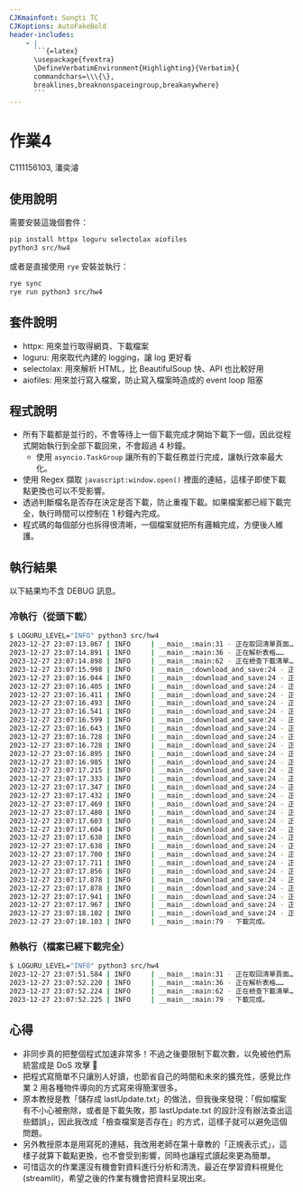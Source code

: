 ```yaml
---
CJKmainfont: Songti TC
CJKoptions: AutoFakeBold
header-includes:
    - |
      ```{=latex}
      \usepackage{fvextra}
      \DefineVerbatimEnvironment{Highlighting}{Verbatim}{
      commandchars=\\\{\},
      breaklines,breaknonspaceingroup,breakanywhere}
      ```
---
```


# 作業4

C111156103, 潘奕濬

## 使用說明

需要安裝這幾個套件：

```bash
pip install httpx loguru selectolax aiofiles
python3 src/hw4
```

或者是直接使用 `rye` 安裝並執行：

```bash
rye sync
rye run python3 src/hw4
```

## 套件說明

- httpx: 用來並行取得網頁、下載檔案
- loguru: 用來取代內建的 logging，讓 log 更好看
- selectolax: 用來解析 HTML，比 BeautifulSoup 快、API 也比較好用
- aiofiles: 用來並行寫入檔案，防止寫入檔案時造成的 event loop 阻塞

## 程式說明

- 所有下載都是並行的，不會等待上一個下載完成才開始下載下一個，因此從程式開始執行到全部下載回來，不會超過 4 秒鐘。
  - 使用 `asyncio.TaskGroup` 讓所有的下載任務並行完成，讓執行效率最大化。
- 使用 Regex 擷取 `javascript:window.open()` 裡面的連結，這樣子即使下載點更換也可以不受影響。
- 透過判斷檔名是否存在決定是否下載，防止重複下載。如果檔案都已經下載完全，執行時間可以控制在 1 秒鐘內完成。
- 程式碼的每個部分也拆得很清晰，一個檔案就把所有邏輯完成，方便後人維護。

## 執行結果

以下結果均不含 DEBUG 訊息。

### 冷執行（從頭下載）

```bash
$ LOGURU_LEVEL="INFO" python3 src/hw4
2023-12-27 23:07:13.867 | INFO     | __main__:main:31 - 正在取回清單頁面……
2023-12-27 23:07:14.891 | INFO     | __main__:main:36 - 正在解析表格……
2023-12-27 23:07:14.898 | INFO     | __main__:main:62 - 正在檢查下載清單……
2023-12-27 23:07:15.998 | INFO     | __main__:download_and_save:24 - 正在寫入：downloads/OptionsDaily_2023_12_21.zip
2023-12-27 23:07:16.044 | INFO     | __main__:download_and_save:24 - 正在寫入：downloads/OptionsDaily_2023_12_22.zip
2023-12-27 23:07:16.405 | INFO     | __main__:download_and_save:24 - 正在寫入：downloads/OptionsDaily_2023_12_26.zip
2023-12-27 23:07:16.411 | INFO     | __main__:download_and_save:24 - 正在寫入：downloads/OptionsDaily_2023_12_25.zip
2023-12-27 23:07:16.493 | INFO     | __main__:download_and_save:24 - 正在寫入：downloads/OptionsDaily_2023_12_15.zip
2023-12-27 23:07:16.541 | INFO     | __main__:download_and_save:24 - 正在寫入：downloads/OptionsDaily_2023_11_16.zip
2023-12-27 23:07:16.599 | INFO     | __main__:download_and_save:24 - 正在寫入：downloads/OptionsDaily_2023_11_24.zip
2023-12-27 23:07:16.643 | INFO     | __main__:download_and_save:24 - 正在寫入：downloads/OptionsDaily_2023_11_17.zip
2023-12-27 23:07:16.728 | INFO     | __main__:download_and_save:24 - 正在寫入：downloads/OptionsDaily_2023_12_04.zip
2023-12-27 23:07:16.728 | INFO     | __main__:download_and_save:24 - 正在寫入：downloads/OptionsDaily_2023_12_27.zip
2023-12-27 23:07:16.895 | INFO     | __main__:download_and_save:24 - 正在寫入：downloads/OptionsDaily_2023_11_21.zip
2023-12-27 23:07:16.985 | INFO     | __main__:download_and_save:24 - 正在寫入：downloads/OptionsDaily_2023_11_29.zip
2023-12-27 23:07:17.215 | INFO     | __main__:download_and_save:24 - 正在寫入：downloads/OptionsDaily_2023_12_14.zip
2023-12-27 23:07:17.333 | INFO     | __main__:download_and_save:24 - 正在寫入：downloads/OptionsDaily_2023_12_11.zip
2023-12-27 23:07:17.347 | INFO     | __main__:download_and_save:24 - 正在寫入：downloads/OptionsDaily_2023_11_23.zip
2023-12-27 23:07:17.432 | INFO     | __main__:download_and_save:24 - 正在寫入：downloads/OptionsDaily_2023_11_30.zip
2023-12-27 23:07:17.469 | INFO     | __main__:download_and_save:24 - 正在寫入：downloads/OptionsDaily_2023_12_13.zip
2023-12-27 23:07:17.480 | INFO     | __main__:download_and_save:24 - 正在寫入：downloads/OptionsDaily_2023_12_01.zip
2023-12-27 23:07:17.603 | INFO     | __main__:download_and_save:24 - 正在寫入：downloads/OptionsDaily_2023_12_06.zip
2023-12-27 23:07:17.604 | INFO     | __main__:download_and_save:24 - 正在寫入：downloads/OptionsDaily_2023_11_22.zip
2023-12-27 23:07:17.638 | INFO     | __main__:download_and_save:24 - 正在寫入：downloads/OptionsDaily_2023_12_12.zip
2023-12-27 23:07:17.638 | INFO     | __main__:download_and_save:24 - 正在寫入：downloads/OptionsDaily_2023_11_28.zip
2023-12-27 23:07:17.700 | INFO     | __main__:download_and_save:24 - 正在寫入：downloads/OptionsDaily_2023_12_19.zip
2023-12-27 23:07:17.711 | INFO     | __main__:download_and_save:24 - 正在寫入：downloads/OptionsDaily_2023_11_20.zip
2023-12-27 23:07:17.856 | INFO     | __main__:download_and_save:24 - 正在寫入：downloads/OptionsDaily_2023_12_08.zip
2023-12-27 23:07:17.878 | INFO     | __main__:download_and_save:24 - 正在寫入：downloads/OptionsDaily_2023_12_07.zip
2023-12-27 23:07:17.878 | INFO     | __main__:download_and_save:24 - 正在寫入：downloads/OptionsDaily_2023_11_27.zip
2023-12-27 23:07:17.941 | INFO     | __main__:download_and_save:24 - 正在寫入：downloads/OptionsDaily_2023_12_20.zip
2023-12-27 23:07:17.967 | INFO     | __main__:download_and_save:24 - 正在寫入：downloads/OptionsDaily_2023_12_18.zip
2023-12-27 23:07:18.102 | INFO     | __main__:download_and_save:24 - 正在寫入：downloads/OptionsDaily_2023_12_05.zip
2023-12-27 23:07:18.103 | INFO     | __main__:main:79 - 下載完成。
```

### 熱執行（檔案已經下載完全）

```bash
$ LOGURU_LEVEL="INFO" python3 src/hw4
2023-12-27 23:07:51.584 | INFO     | __main__:main:31 - 正在取回清單頁面……
2023-12-27 23:07:52.220 | INFO     | __main__:main:36 - 正在解析表格……
2023-12-27 23:07:52.224 | INFO     | __main__:main:62 - 正在檢查下載清單……
2023-12-27 23:07:52.225 | INFO     | __main__:main:79 - 下載完成。
```

## 心得

- 非同步真的把整個程式加速非常多！不過之後要限制下載次數，以免被他們系統當成是 DoS 攻擊 🌚
- 把程式寫簡單不只讓別人好讀，也節省自己的時間和未來的擴充性，感覺比作業 2 用各種物件導向的方式寫來得簡潔很多。
- 原本教授是教「儲存成 lastUpdate.txt」的做法，但我後來發現：「假如檔案有不小心被刪除，或者是下載失敗，那 lastUpdate.txt 的設計沒有辦法查出這些錯誤」，因此我改成「檢查檔案是否存在」的方式，這樣子就可以避免這個問題。
- 另外教授原本是用寫死的連結，我改用老師在第十章教的「正規表示式」，這樣子就算下載點更換，也不會受到影響，同時也讓程式讀起來更為簡單。
- 可惜這次的作業還沒有機會對資料進行分析和清洗，最近在學習資料視覺化 (streamlit)，希望之後的作業有機會把資料呈現出來。

